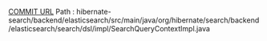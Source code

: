 [COMMIT URL](https://github.com/hibernate/hibernate-search/commit/9ace67e8a06881d7b5234691d4039024589f39e7)
Path : hibernate-search/backend/elasticsearch/src/main/java/org/hibernate/search/backend/elasticsearch/search/dsl/impl/SearchQueryContextImpl.java